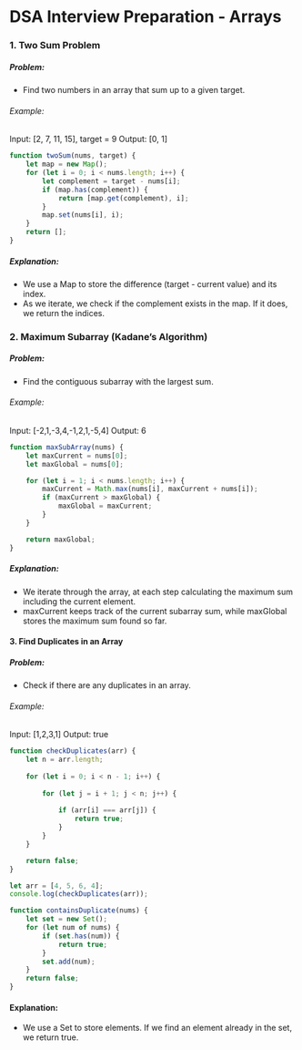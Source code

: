 # DSA Interview Preparation - Arrays

### 1. Two Sum Problem
##### Problem:
- Find two numbers in an array that sum up to a given target.

###### Example:
Input: [2, 7, 11, 15], target = 9
Output: [0, 1]


```javascript
function twoSum(nums, target) {
    let map = new Map();
    for (let i = 0; i < nums.length; i++) {
        let complement = target - nums[i];
        if (map.has(complement)) {
            return [map.get(complement), i];
        }
        map.set(nums[i], i);
    }
    return [];
}
```


##### Explanation:

- We use a Map to store the difference (target - current value) and its index.
- As we iterate, we check if the complement exists in the map. If it does, we return the indices.



### 2. Maximum Subarray (Kadane’s Algorithm)

##### Problem:
- Find the contiguous subarray with the largest sum.
###### Example:
Input: [-2,1,-3,4,-1,2,1,-5,4]
Output: 6

```javascript
function maxSubArray(nums) {
    let maxCurrent = nums[0];
    let maxGlobal = nums[0];

    for (let i = 1; i < nums.length; i++) {
        maxCurrent = Math.max(nums[i], maxCurrent + nums[i]);
        if (maxCurrent > maxGlobal) {
            maxGlobal = maxCurrent;
        }
    }

    return maxGlobal;
}
```
##### Explanation:

- We iterate through the array, at each step calculating the maximum sum including the current element.
- maxCurrent keeps track of the current subarray sum, while maxGlobal stores the maximum sum found so far.


#### 3. Find Duplicates in an Array

##### Problem:
- Check if there are any duplicates in an array.
###### Example:
Input: [1,2,3,1]
Output: true

```javascript
function checkDuplicates(arr) {
    let n = arr.length;
    
    for (let i = 0; i < n - 1; i++) {
    
        for (let j = i + 1; j < n; j++) {
        
            if (arr[i] === arr[j]) {
                return true;  
            }
        }
    }

    return false;
}

let arr = [4, 5, 6, 4];
console.log(checkDuplicates(arr));
```

```javascript
function containsDuplicate(nums) {
    let set = new Set();
    for (let num of nums) {
        if (set.has(num)) {
            return true;
        }
        set.add(num);
    }
    return false;
}

```

#### Explanation:

- We use a Set to store elements. If we find an element already in the set, we return true.
